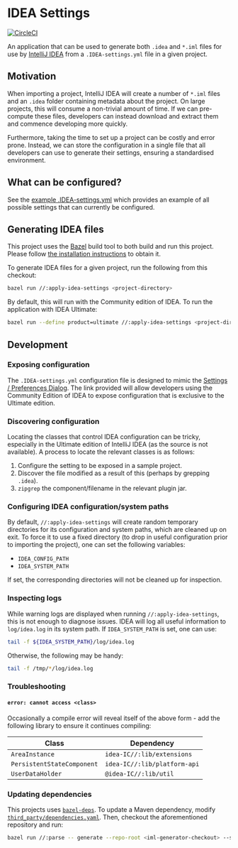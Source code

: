# IDEA Settings

[![CircleCI](https://circleci.com/gh/AlexandreCarlton/idea-settings.svg?style=svg)](https://circleci.com/gh/AlexandreCarlton/idea-settings)

An application that can be used to generate both `.idea` and `*.iml` files for
use by [IntelliJ IDEA](https://www.jetbrains.com/idea/) from a
`.IDEA-settings.yml` file in a given project.

## Motivation

When importing a project, IntelliJ IDEA will create a number of `*.iml` files
and an `.idea` folder containing metadata about the project.
On large projects, this will consume a non-trivial amount of time.
If we can pre-compute these files, developers can instead download and extract
them and commence developing more quickly.

Furthermore, taking the time to set up a project can be costly and error prone.
Instead, we can store the configuration in a single file that all developers
can use to generate their settings, ensuring a standardised environment.

## What can be configured?

See the [example .IDEA-settings.yml](IDEA-settings-exampl.yml) which provides
an example of all possible settings that can currently be configured.

## Generating IDEA files

This project uses the [Bazel](https://bazel.build/) build tool to both build
and run this project. Please follow [the installation
instructions](https://docs.bazel.build/versions/master/install.html) to obtain
it.

To generate IDEA files for a given project, run the following from this
checkout:

```sh
bazel run //:apply-idea-settings <project-directory>
```

By default, this will run with the Community edition of IDEA.
To run the application with IDEA Ultimate:

```sh
bazel run --define product=ultimate //:apply-idea-settings <project-directory>
```

## Development

### Exposing configuration

The `.IDEA-settings.yml` configuration file is designed to mimic the
[Settings / Preferences Dialog](https://www.jetbrains.com/help/idea/settings-preferences-dialog.html).
The link provided will allow developers using the Community Edition of IDEA to
expose configuration that is exclusive to the Ultimate edition.

### Discovering configuration

Locating the classes that control IDEA configuration can be tricky, especially
in the Ultimate edition of IntelliJ IDEA (as the source is not available).
A process to locate the relevant classes is as follows:

 1. Configure the setting to be exposed in a sample project.
 1. Discover the file modified as a result of this (perhaps by grepping `.idea`).
 1. `zipgrep` the component/filename in the relevant plugin jar.

### Configuring IDEA configuration/system paths

By default, `//:apply-idea-settings` will create random temporary directories
for its configuration and system paths, which are cleaned up on exit.
To force it to use a fixed directory (to drop in useful configuration prior to
importing the project), one can set the following variables:

 - `IDEA_CONFIG_PATH`
 - `IDEA_SYSTEM_PATH`

If set, the corresponding directories will not be cleaned up for inspection.

### Inspecting logs

While warning logs are displayed when running `//:apply-idea-settings`, this is
not enough to diagnose issues.
IDEA will log all useful information to `log/idea.log` in its system path.
If `IDEA_SYSTEM_PATH` is set, one can use:

```sh
tail -f ${IDEA_SYSTEM_PATH}/log/idea.log
```

Otherwise, the following may be handy:

```sh
tail -f /tmp/*/log/idea.log
```

### Troubleshooting

#### `error: cannot access <class>`

Occasionally a compile error will reveal itself of the above form - add the
following library to ensure it continues compiling:

| Class | Dependency |
| ----- | ---------- |
| `AreaInstance` | `idea-IC//:lib/extensions` |
| `PersistentStateComponent` | `idea-IC//:lib/platform-api` |
| `UserDataHolder` | `@idea-IC//:lib/util` |

### Updating dependencies

This projects uses [`bazel-deps`](https://github.com/johnynek/bazel-deps).
To update a Maven dependency, modify [`third_party/dependencies.yaml`](third_party/dependencies.yaml).
Then, checkout the aforementioned repository and run:

```sh
bazel run //:parse -- generate --repo-root <iml-generator-checkout> --sha-file third_party/package-lock.bzl --deps third_party/dependencies.yaml
```
